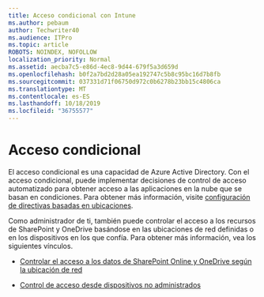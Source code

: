 ```yaml
---
title: Acceso condicional con Intune
ms.author: pebaum
author: Techwriter40
ms.audience: ITPro
ms.topic: article
ROBOTS: NOINDEX, NOFOLLOW
localization_priority: Normal
ms.assetid: aecba7c5-e86d-4ec8-9d44-679f5a3d659d
ms.openlocfilehash: b0f2a7bd2d28a05ea192747c5b8c95bc16d7b8fb
ms.sourcegitcommit: 037331d71f06750d972c0b6278b23bb15c4806ca
ms.translationtype: MT
ms.contentlocale: es-ES
ms.lasthandoff: 10/18/2019
ms.locfileid: "36755577"
---
```

# <a name="conditional-access"></a>Acceso condicional

El acceso condicional es una capacidad de Azure Active Directory. Con el acceso condicional, puede implementar decisiones de control de acceso automatizado para obtener acceso a las aplicaciones en la nube que se basan en condiciones. Para obtener más información, visite [configuración de directivas basadas en ubicaciones](https://docs.microsoft.com/azure/active-directory/conditional-access/overview).

Como administrador de ti, también puede controlar el acceso a los recursos de SharePoint y OneDrive basándose en las ubicaciones de red definidas o en los dispositivos en los que confía. Para obtener más información, vea los siguientes vínculos.

- [Controlar el acceso a los datos de SharePoint Online y OneDrive según la ubicación de red](https://docs.microsoft.com/sharepoint/control-access-based-on-network-location)

- [Control de acceso desde dispositivos no administrados](https://docs.microsoft.com/sharepoint/control-access-from-unmanaged-devices)

